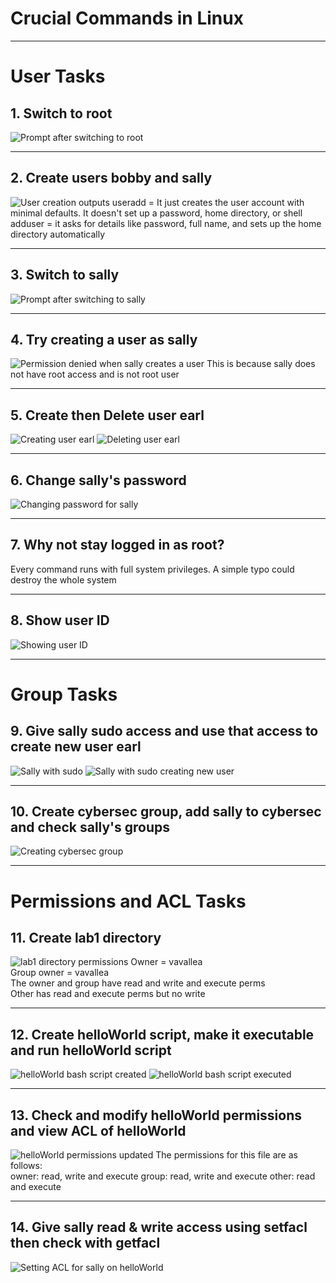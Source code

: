 # Crucial Commands in Linux

---
# User Tasks

## 1. Switch to root
![Prompt after switching to root](images/images/root.png)

---

## 2. Create users bobby and sally
![User creation outputs](images/images/sallyBob.png)
useradd = It just creates the user account with minimal defaults. It doesn't set up a password, home directory, or shell  
adduser = it asks for details like password, full name, and sets up the home directory automatically

---

## 3. Switch to sally
![Prompt after switching to sally](images/images/suSally.png)

---

## 4. Try creating a user as sally
![Permission denied when sally creates a user](images/images/sallyNo.png)
This is because sally does not have root access and is not root user

---

## 5. Create then Delete user earl
![Creating user earl](images/images/sudoEarl.png)
![Deleting user earl](images/images/byEarl.png)

---

## 6. Change sally's password
![Changing password for sally](images/images/psswdChang.png)

---

## 7. Why not stay logged in as root?
Every command runs with full system privileges. A simple typo could destroy the whole system

---

## 8. Show user ID
![Showing user ID](images/images/id.png)

---

# Group Tasks

## 9. Give sally sudo access and use that access to create new user earl
![Sally with sudo](images/images/specialSal.png)
![Sally with sudo creating new user](images/images/earlHiAgain.png)

---

## 10. Create cybersec group, add sally to cybersec and check sally's groups
![Creating cybersec group](images/images/groupCyber+sal.png)

---

# Permissions and ACL Tasks

## 11. Create lab1 directory
![lab1 directory permissions](images/images/mkdir.png)
Owner = vavallea    
Group owner = vavallea  
The owner and group have read and write and execute perms  
Other has read and execute perms but no write

---

## 12. Create helloWorld script, make it executable and run helloWorld script
![helloWorld bash script created](images/images/nano.png)
![helloWorld bash script executed](images/images/helloWorl.png)

---

## 13. Check and modify helloWorld permissions and view ACL of helloWorld
![helloWorld permissions updated](images/images/removeAdd.png)
The permissions for this file are as follows:  
owner: read, write and execute
group: read, write and execute
other: read and execute

---

## 14. Give sally read & write access using setfacl then check with getfacl
![Setting ACL for sally on helloWorld](images/images/setfacl.png)


